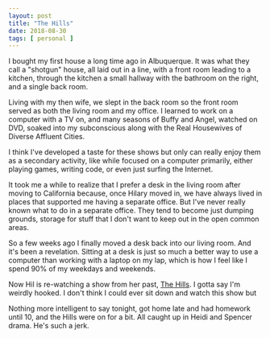 ```yaml
---
layout: post
title: "The Hills"
date: 2018-08-30
tags: [ personal ]
---
```


I bought my first house a long time ago in Albuquerque. It was what they call
a "shotgun" house, all laid out in a line, with a front room leading to a
kitchen, through the kitchen a small hallway with the bathroom on the right,
and a single back room.

Living with my then wife, we slept in the back room so the front room served
as both the living room and my office. I learned to work on a computer with
a TV on, and many seasons of Buffy and Angel, watched on DVD, soaked into my
subconscious along with the Real Housewives of Diverse Affluent Cities.

I think I've developed a taste for these shows but only can really enjoy them
as a secondary activity, like while focused on a computer primarily, either
playing games, writing code, or even just surfing the Internet.

It took me a while to realize that I prefer a desk in the living room after
moving to California because, once Hilary moved in, we have always lived in
places that supported me having a separate office. But I've never really known
what to do in a separate office. They tend to become just dumping grounds,
storage for stuff that I don't want to keep out in the open common areas.

So a few weeks ago I finally moved a desk back into our living room. And it's
been a revelation. Sitting at a desk is just so much a better way to use a
computer than working with a laptop on my lap, which is how I feel like I spend
90% of my weekdays and weekends.

Now Hil is re-watching a show from her past,
[The Hills](https://en.wikipedia.org/wiki/The_Hills_%28TV_series%29). I gotta say
I'm weirdly hooked. I don't think I could ever sit down and watch this show but

Nothing more intelligent to say tonight, got home late and had homework until
10, and the Hills were on for a bit. All caught up in Heidi and Spencer drama.
He's such a jerk.
